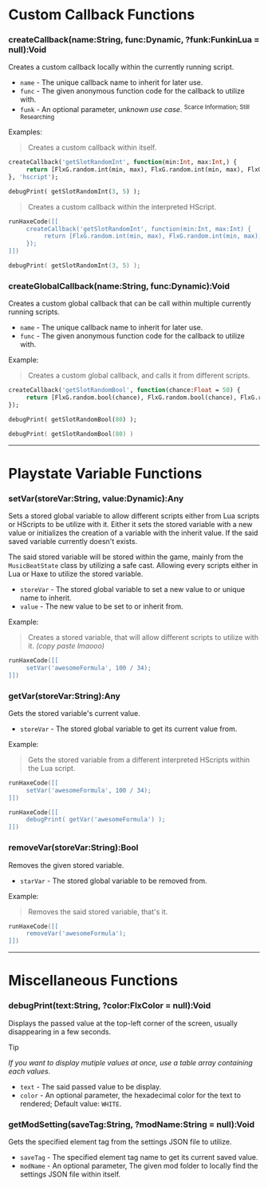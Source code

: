# Custom Callback Functions
### createCallback(name:String, func:Dynamic, ?funk:FunkinLua = null):Void
Creates a custom callback locally within the currently running script.

- `name` - The unique callback name to inherit for later use.
- `func` - The given anonymous function code for the callback to utilize with.
- `funk` - An optional parameter, _unknown use case_. <sup>Scarce Information; Still Researching</sup>

Examples:
> Creates a custom callback within itself.
```haxe
createCallback('getSlotRandomInt', function(min:Int, max:Int,) {
     return [FlxG.random.int(min, max), FlxG.random.int(min, max), FlxG.random.int(min, max)];
}, 'hscript');

debugPrint( getSlotRandomInt(3, 5) );
```
> Creates a custom callback within the interpreted HScript.
```lua
runHaxeCode([[
     createCallback('getSlotRandomInt', function(min:Int, max:Int) {
          return [FlxG.random.int(min, max), FlxG.random.int(min, max), FlxG.random.int(min, max)];
     });
]])

debugPrint( getSlotRandomInt(3, 5) );
```

### createGlobalCallback(name:String, func:Dynamic):Void
Creates a custom global callback that can be call within multiple currently running scripts.

- `name` - The unique callback name to inherit for later use.
- `func` - The given anonymous function code for the callback to utilize with.

Example:
> Creates a custom global callback, and calls it from different scripts.
```haxe
createCallback('getSlotRandomBool', function(chance:Float = 50) {
     return [FlxG.random.bool(chance), FlxG.random.bool(chance), FlxG.random.bool(chance)];
});
```
```haxe
debugPrint( getSlotRandomBool(80) );
```
```lua
debugPrint( getSlotRandomBool(80) )
```

***

# Playstate Variable Functions
### setVar(storeVar:String, value:Dynamic):Any
Sets a stored global variable to allow different scripts either from Lua scripts or HScripts to be utilize with it. Either it sets the stored variable with a new value or initializes the creation of a variable with the inherit value. If the said saved variable currently doesn't exists.

The said stored variable will be stored within the game, mainly from the `MusicBeatState` class by utilizing a safe cast. Allowing every scripts either in Lua or Haxe to utilize the stored variable.

- `storeVar` - The stored global variable to set a new value to or unique name to inherit.
- `value` - The new value to be set to or inherit from.

Example:
> Creates a stored variable, that will allow different scripts to utilize with it. _(copy paste lmaooo)_
```lua
runHaxeCode([[
     setVar('awesomeFormula', 100 / 34);
]])
```

### getVar(storeVar:String):Any
Gets the stored variable's current value.

- `storeVar` - The stored global variable to get its current value from.

Example:
> Gets the stored variable from a different interpreted HScripts within the Lua script.
```lua
runHaxeCode([[
     setVar('awesomeFormula', 100 / 34);
]])

runHaxeCode([[
     debugPrint( getVar('awesomeFormula') );
]])
```

### removeVar(storeVar:String):Bool
Removes the given stored variable.

- `starVar` - The stored global variable to be removed from.

Example:
> Removes the said stored variable, that's it.
```lua
runHaxeCode([[
     removeVar('awesomeFormula');
]])
```

***

# Miscellaneous Functions
### debugPrint(text:String, ?color:FlxColor = null):Void
Displays the passed value at the top-left corner of the screen, usually disappearing in a few seconds.

> [!TIP]
> _If you want to display mutiple values at once, use a table array containing each values._

- `text` - The said passed value to be display.
- `color` - An optional parameter, the hexadecimal color for the text to rendered; Default value: `WHITE`.

### getModSetting(saveTag:String, ?modName:String = null):Void
Gets the specified element tag from the settings JSON file to utilize.

- `saveTag` - The specified element tag name to get its current saved value.
- `modName` - An optional parameter, The given mod folder to locally find the settings JSON file within itself.